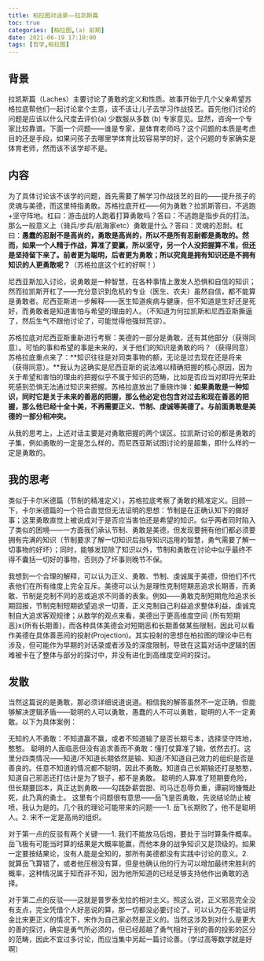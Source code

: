 ```yaml
---
title: 柏拉图对话录——拉凯斯篇
toc: true
categories: [柏拉图,(a) 前期]
date: 2021-06-19 17:10:00
tags: [哲学,柏拉图]
---
```


## 背景
拉凯斯篇（Laches）主要讨论了勇敢的定义和性质。故事开始于几个父亲希望苏格拉底帮他们一起讨论拿个主意，该不该让儿子去学习作战技艺。首先他们讨论的问题是应该以什么尺度去评价(a) 少数服从多数 (b) 专家意见。显然，咨询一个专家比较靠谱。下面一个问题——谁是专家，是体育老师吗？这个问题的本质是考虑目的还是手段，如果问孩子去哪里学体育比较容易学的好，这个问题的专家确实是体育老师，然而该不该学却不是。

## 内容
为了具体讨论该不该学的问题，首先需要了解学习作战技艺的目的——提升孩子的灵魂与美德，而这里特指勇敢。苏格拉底开杠——何为勇敢？拉凯斯答曰，不逃跑+坚守阵地。杠曰：游击战的人跑着打算勇敢吗？答曰：不逃跑是指步兵的打法。那么一般意义上（骑兵/步兵/航海家etc）勇敢是什么？答曰：灵魂的忍耐。杠曰：**愚蠢的忍耐不是高尚的，勇敢是高尚的，所以不是所有忍耐都是勇敢的。然而，如果一个人精于作战，算准了要赢，所以坚守，另一个人没把握算不准，但还是坚持留下来了。前者更为聪明，后者更为勇敢；所以究竟是拥有知识还是不拥有知识的人更勇敢呢？**（苏格拉底这个杠的好啊！）

尼西亚斯加入讨论，说勇敢是一种智慧，在各种事情上激发人恐惧和自信的知识；然而拉凯斯开杠了——充分意识到危机的专业（医生、农夫）虽然自信，都不能算是勇敢者。尼西亚斯进一步解释——医生知道疾病与健康，但不知道是生好还是死好，而勇敢者是知道害怕与希望的理由的人。（不知道为何拉凯斯和尼西亚斯撕逼了，然后生气不跟他讨论了，可能觉得他强辩荒谬）。

苏格拉底对尼西亚斯重新进行考察：美德的一部分是勇敢，还有其他部分（获得同意）。可怕的事和希望的事是未来的，关于他们的知识是勇敢的吗？（获得同意）苏格拉底重点来了：**知识往往是对同类事物的额，无论是过去现在还是将来（获得同意）。**我认为这确实是尼西亚斯的说法难以精确把握的核心原因，因为关于希望和害怕的理由的把握似乎不属于知识的范畴，比如是否应当对即将光荣赴死感到恐惧无法通过知识来把握。苏格拉底放出了重磅炸弹：**如果勇敢是一种知识，同时它是关于未来的善恶的把握，那么他必定也包含对过去和现在善恶的把握，那么他已经十全十美，不再需要正义、节制、虔诚等美德了。与前面勇敢是美德的一部分相冲突。**

从我的思考上，上述对话主要是对勇敢把握的两个误区。拉凯斯讨论的都是勇敢的子集，例如勇敢的一定是怎么样的，而尼西亚斯试图讨论的是超集，即什么样的一定是勇敢的。

## 我的思考
类似于卡尔米德篇（节制的精准定义），苏格拉底考察了勇敢的精准定义。回顾一下，卡尔米德篇的一个符合直觉但无法证明的思想：节制是在正确认知下的做好事；这里勇敢直觉上被说成对于是否应当害怕还是希望的知识。似乎两者同时陷入了类似的困境——一方面我们承认节制、勇敢是美德，但发现要拥有他们都必须要拥有完满的知识（节制要求了解一切知识后指导知识运用的智慧，勇气需要了解一切事物的好坏）；同时，能够发现除了知识以外，节制和勇敢在讨论中似乎最终不得不囊括一切好的事物，否则办了坏事则晚节不保。

我想到一个合理的解释，可以认为正义、勇敢、节制、虔诚属于美德，但他们不代表他们在所有维度上完全互斥。美德可以认为是理性克制短期恶追求长期善，而勇敢、节制是克制不同的恶或追求不同善的表象。例如——勇敢克制短期危险追求长期回报，节制克制短期欲望追求一切善，正义克制自己利益追求整体利益，虔诚克制自大追求客观规律；从数学的观点来看，美德出于更高维度空间 {所有短期恶}x{所有长期善}，而各种具体美德会对短期恶和长期善做某些限制，因此可以看作美德在具体善恶间的投射(Projection)。其实投射的思想在柏拉图的理论中已有涉及，但可能作为早期的对话录或者涉及的深度限制，导致在这篇对话中逻辑的困难被卡在了整体与部分的探讨中，并没有进化到高维度空间的探讨。

## 发散
当然这篇说的是勇敢，那必须详细说道说道。相信我的解答虽然不一定正确，但能够解决逻辑矛盾——聪明的人可以勇敢，愚蠢的人不可以勇敢，聪明的人不一定勇敢。以下为具体案例：

无知的人不勇敢：不知道赢不赢，或者不知道输了是否长期亏本，选择坚守阵地，憨憨。
聪明的人面临恶但没有追求善而不勇敢：懂打仗算准了输，依然去打。这里分四类情况——知道/不知道长期依然是输、知道/不知道自己效力的组织是否是善良的。任意不知道的情况都不聪明，因此不勇敢。知道自己长期输还打是憨憨，知道自己邪恶还打估计是为了银子，都不是勇敢。
聪明的人算准了短期要危险，但长期要回本，真正达到勇敢——勾践卧薪尝胆、司马迁忍辱负重，谭嗣同慷慨赴死，此乃真的勇士。
这里有个问题很有意思——岳飞是否勇敢，先说结论防止被喷，我认为是的。几个我的理论可能带来的问题——1. 岳飞长期败了，他不是聪明人。2. 宋不一定是高尚的组织。

对于第一点的反驳有两个关键——1. 我们不能放马后炮，要处于当时算条件概率。岳飞极有可能当时算的结果是大概率能赢，而他本身的战争知识又是顶级的。如果一定要按结果论，没有人能是全知的，那所有美德都没有实践中讨论的意义。2. 就算岳飞算错了，或者他压根没有算，但是他确认他的行为可以增加最终宋胜利的概率，这种情况属于知而非不知，因为他所知道的已经足够支持他作出勇敢的选择。

对于第二点的反驳——这就是普罗泰戈拉的相对主义。照这么说，正义邪恶完全没有支点，完全凭借个人好恶说的算，那一切都没必要讨论了。可以认为在不能证明金比宋更正义的情况下，宋作为自己家必然是正义的。当然这涉及到对什么是更大的善的探讨，确实是勇气所必须的，但已经超越了勇气相对于别的善的投影的区分的范畴，因此不宜过多讨论，而应当集中另起一篇讨论善。（学过高等数学就是好啊）